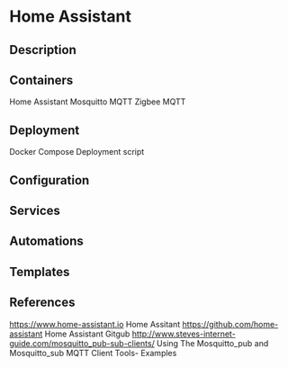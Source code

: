 # Home Assistant

## Description

## Containers
Home Assistant
Mosquitto MQTT
Zigbee MQTT

## Deployment
Docker Compose
Deployment script

## Configuration

## Services

## Automations

## Templates

## References
https://www.home-assistant.io Home Assitant
https://github.com/home-assistant  Home Assistant Gitgub
http://www.steves-internet-guide.com/mosquitto_pub-sub-clients/ Using The Mosquitto_pub and Mosquitto_sub MQTT Client Tools- Examples
